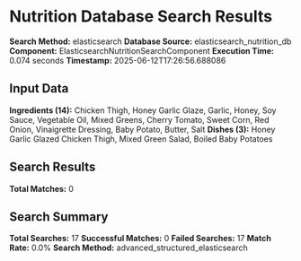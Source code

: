 # Nutrition Database Search Results

**Search Method:** elasticsearch
**Database Source:** elasticsearch_nutrition_db
**Component:** ElasticsearchNutritionSearchComponent
**Execution Time:** 0.074 seconds
**Timestamp:** 2025-06-12T17:26:56.688086

## Input Data
**Ingredients (14):** Chicken Thigh, Honey Garlic Glaze, Garlic, Honey, Soy Sauce, Vegetable Oil, Mixed Greens, Cherry Tomato, Sweet Corn, Red Onion, Vinaigrette Dressing, Baby Potato, Butter, Salt
**Dishes (3):** Honey Garlic Glazed Chicken Thigh, Mixed Green Salad, Boiled Baby Potatoes

## Search Results
**Total Matches:** 0

## Search Summary
**Total Searches:** 17
**Successful Matches:** 0
**Failed Searches:** 17
**Match Rate:** 0.0%
**Search Method:** advanced_structured_elasticsearch
